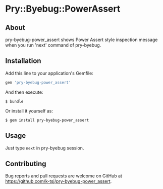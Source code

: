# Pry::Byebug::PowerAssert
## About
pry-byebug-power_assert shows Power Assert style inspection message when you run 'next' command of pry-byebug.

## Installation

Add this line to your application's Gemfile:

```ruby
gem 'pry-byebug-power_assert'
```

And then execute:

    $ bundle

Or install it yourself as:

    $ gem install pry-byebug-power_assert

## Usage

Just type `next` in pry-byebug session.

## Contributing

Bug reports and pull requests are welcome on GitHub at https://github.com/k-tsj/pry-byebug-power_assert.


